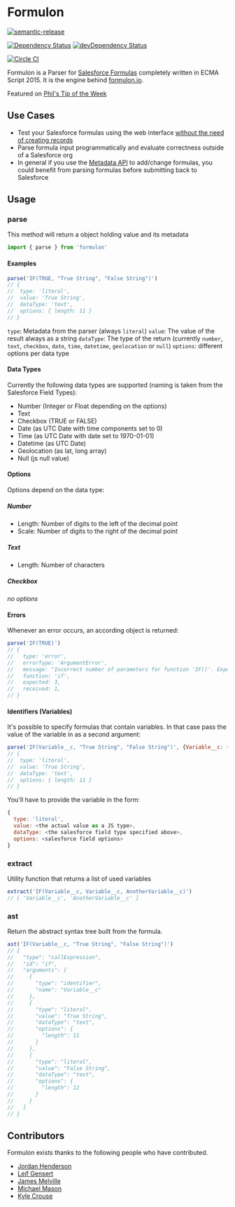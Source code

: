 # Formulon

[![semantic-release](https://img.shields.io/badge/%20%20%F0%9F%93%A6%F0%9F%9A%80-semantic--release-e10079.svg)](https://github.com/semantic-release/semantic-release)

[![Dependency Status](https://david-dm.org/leifg/formulon.svg)](https://david-dm.org/leifg/formulon)
[![devDependency Status](https://david-dm.org/leifg/formulon/dev-status.svg)](https://david-dm.org/leifg/formulon#info=devDependencies)

[![Circle CI](https://circleci.com/gh/leifg/formulon.svg?style=svg)](https://circleci.com/gh/leifg/formulon)

Formulon is a Parser for [Salesforce Formulas](https://help.salesforce.com/apex/HTViewHelpDoc?id=customize_functions.htm) completely written in ECMA Script 2015. It is the engine behind [formulon.io](https://formulon.io).

Featured on [Phil's Tip of the Week](https://www.cloudgalacticos.co.uk/2020/04/17/formulon-io-salesforce-formulas-helper-phils-tip-of-the-week-395/)

## Use Cases

- Test your Salesforce formulas using the web interface [without the need of creating records](https://www.cloudgalacticos.co.uk/2020/04/17/formulon-io-salesforce-formulas-helper-phils-tip-of-the-week-395/)
- Parse formula input programmatically and evaluate correctness outside of a Salesforce org
- In general if you use the [Metadata API](https://developer.salesforce.com/docs/atlas.en-us.api_meta.meta/api_meta/meta_intro.htm) to add/change formulas, you could benefit from parsing formulas before submitting back to Salesforce

## Usage

### parse

This method will return a object holding value and its metadata

```javascript
import { parse } from 'formulon'
```

#### Examples

```javascript
parse('IF(TRUE, "True String", "False String")')
// {
//  type: 'literal',
//  value: 'True String',
//  dataType: 'text',
//  options: { length: 11 }
// }
```

`type`: Metadata from the parser (always `literal`)
`value`: The value of the result always as a string
`dataType`: The type of the return (currently `number`, `text`, `checkbox`, `date`, `time`, `datetime`, `geolocation` or `null`)
`options`: different options per data type

#### Data Types

Currently the following data types are supported (naming is taken from the Salesforce Field Types):

- Number (Integer or Float depending on the options)
- Text
- Checkbox (TRUE or FALSE)
- Date (as UTC Date with time components set to 0)
- Time (as UTC Date with date set to 1970-01-01)
- Datetime (as UTC Date)
- Geolocation (as lat, long array)
- Null (js null value)

#### Options

Options depend on the data type:

##### Number

- Length: Number of digits to the left of the decimal point
- Scale: Number of digits to the right of the decimal point

##### Text

- Length: Number of characters

##### Checkbox

*no options*

#### Errors

Whenever an error occurs, an according object is returned:

```javascript
parse('IF(TRUE)')
// {
//   type: 'error',
//   errorType: 'ArgumentError',
//   message: "Incorrect number of parameters for function 'IF()'. Expected 3, received 1",
//   function: 'if',
//   expected: 3,
//   received: 1,
// }
```

#### Identifiers (Variables)

It's possible to specify formulas that contain variables. In that case pass the value of the variable in as a second argument:

```javascript
parse('IF(Variable__c, "True String", "False String")', {Variable__c: {type: 'literal', dataType: 'checkbox', value: true}})
// {
//  type: 'literal',
//  value: 'True String',
//  dataType: 'text',
//  options: { length: 11 }
// }
```

You'll have to provide the variable in the form:

```javascript
{
  type: 'literal',
  value: <the actual value as a JS type>,
  dataType: <the salesforce field type specified above>,
  options: <salesforce field options>
}
```

### extract

Utility function that returns a list of used variables

```javascript
extract('IF(Variable__c, Variable__c, AnotherVariable__c)')
// [ 'Variable__c', 'AnotherVariable__c' ]
```

### ast

Return the abstract syntax tree built from the formula.

```javascript
ast('IF(Variable__c, "True String", "False String")')
// {
//   "type": "callExpression",
//   "id": "if",
//   "arguments": [
//     {
//       "type": "identifier",
//       "name": "Variable__c"
//     },
//     {
//       "type": "literal",
//       "value": "True String",
//       "dataType": "text",
//       "options": {
//         "length": 11
//       }
//     },
//     {
//       "type": "literal",
//       "value": "False String",
//       "dataType": "text",
//       "options": {
//         "length": 12
//       }
//     }
//   ]
// }
```

## Contributors

Formulon exists thanks to the following people who have contributed.

- [Jordan Henderson](https://github.com/jordanhenderson)
- [Leif Gensert](https://github.com/leifg)
- [James Melville](https://github.com/jamesmelville)
- [Michael Mason](https://github.com/mjmasn)
- [Kyle Crouse](https://github.com/kacrouse)

